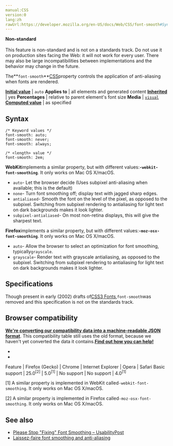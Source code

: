 ```yaml
---
manual:CSS
version:0
lang:zh
rawUrl:https://developer.mozilla.org/en-US/docs/Web/CSS/font-smooth#Syntax
---
```






**Non-standard**<br></br>This feature is non-standard and is not on a standards track. Do not use it on production sites facing the Web: it will not work for every user. There may also be large incompatibilities between implementations and the behavior may change in the future.





The**`font-smooth`**[CSS](%28350 "CSS")property controls the application of anti-aliasing when fonts are rendered.


**[Initial value](%28552 "")** | `auto` 
**Applies to** | all elements and generated content 
**[Inherited](%28555 "")** | yes 
**Percentages** | relative to parent element&#39;s font size 
**Media** | [`visual`](%34216 "The documentation about this has not yet been written; please consider contributing!") 
**[Computed value](%28556 "")** | as specified 


## Syntax<a name="Syntax"></a>

```
/* Keyword values */
font-smooth: auto;
font-smooth: never;
font-smooth: always;

/* <length> value */
font-smooth: 2em;
```


**WebKit**implements a similar property, but with different values:**`-webkit-font-smoothing`**. It only works on Mac OS X/macOS.


* `auto`- Let the browser decide (Uses subpixel anti-aliasing when available; this is the default)
* `none`- Turn font smoothing off; display text with jagged sharp edges.
* `antialiased`- Smooth the font on the level of the pixel, as opposed to the subpixel. Switching from subpixel rendering to antialiasing for light text on dark backgrounds makes it look lighter.
* `subpixel-antialiased`- On most non-retina displays, this will give the sharpest text.



**Firefox**implements a similar property, but with different values:**`-moz-osx-font-smoothing`**. It only works on Mac OS X/macOS.


* `auto`- Allow the browser to select an optimization for font smoothing, typically`grayscale`.
* `grayscale`- Render text with grayscale antialiasing, as opposed to the subpixel. Switching from subpixel rendering to antialiasing for light text on dark backgrounds makes it look lighter.


## Specifications<a name="Specifications"></a>


Though present in early (2002) drafts of[CSS3 Fonts](%37027 ""),`font-smooth`was removed and this specification is not on the standards track.


## Browser compatibility<a name="Browser_compatibility"></a>


**[We&#39;re converting our compatibility data into a machine-readable JSON format](%3344 "")**. This compatibility table still uses the old format, because we haven&#39;t yet converted the data it contains.**[Find out how you can help!](%3409 "")**


* 
* 

Feature | Firefox (Gecko) | Chrome | Internet Explorer | Opera | Safari 
Basic support | 25.0<sup>[2]</sup> | 5.0<sup>[1]</sup> | No support | No support | 4.0<sup>[1]</sup> 





[1] A similar property is implemented in WebKit called`-webkit-font-smoothing`. It only works on Mac OS X/macOS.



[2] A similar property is implemented in Firefox called`-moz-osx-font-smoothing`. It only works on Mac OS X/macOS.


## See also<a name="See_also"></a>

* [Please Stop &quot;Fixing&quot; Font Smoothing – UsabilityPost](%37028 "")
* [Laissez-faire font smoothing and anti-aliasing](%37029 "")




